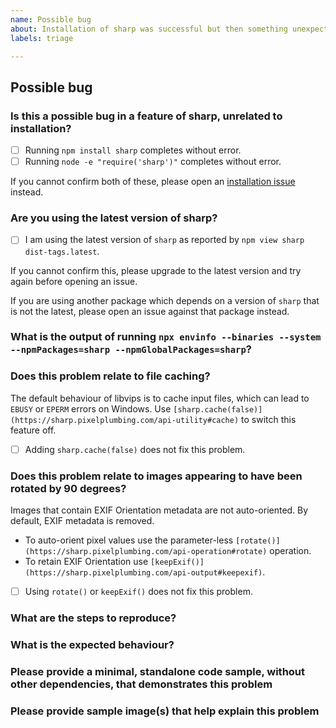 ```yaml
---
name: Possible bug
about: Installation of sharp was successful but then something unexpected occurred using one of its features
labels: triage

---
```


<!-- If this issue relates to installation, please use https://github.com/lovell/sharp/issues/new?labels=installation&template=installation.md instead. -->

## Possible bug

### Is this a possible bug in a feature of sharp, unrelated to installation?

<!-- Please place an [x] in the box to confirm. -->

- [ ] Running `npm install sharp` completes without error.
- [ ] Running `node -e "require('sharp')"` completes without error.

If you cannot confirm both of these, please open an [installation issue](https://github.com/lovell/sharp/issues/new?labels=installation&template=installation.md) instead.

### Are you using the latest version of sharp?

<!-- Please place an [x] in the box to confirm. -->

- [ ] I am using the latest version of `sharp` as reported by `npm view sharp dist-tags.latest`.

If you cannot confirm this, please upgrade to the latest version and try again before opening an issue.

If you are using another package which depends on a version of `sharp` that is not the latest, please open an issue against that package instead.

### What is the output of running `npx envinfo --binaries --system --npmPackages=sharp --npmGlobalPackages=sharp`?

<!-- Please provide output of the above command here. -->

### Does this problem relate to file caching?

The default behaviour of libvips is to cache input files, which can lead to `EBUSY` or `EPERM` errors on Windows.
Use `[sharp.cache(false)](https://sharp.pixelplumbing.com/api-utility#cache)` to switch this feature off.

- [ ] Adding `sharp.cache(false)` does not fix this problem.

### Does this problem relate to images appearing to have been rotated by 90 degrees?

Images that contain EXIF Orientation metadata are not auto-oriented. By default, EXIF metadata is removed.

- To auto-orient pixel values use the parameter-less `[rotate()](https://sharp.pixelplumbing.com/api-operation#rotate)` operation.
- To retain EXIF Orientation use `[keepExif()](https://sharp.pixelplumbing.com/api-output#keepexif)`.

- [ ] Using `rotate()` or `keepExif()` does not fix this problem.

### What are the steps to reproduce?

<!-- Please enter steps to reproduce here. -->

### What is the expected behaviour?

<!-- Please enter the expected behaviour here. -->

### Please provide a minimal, standalone code sample, without other dependencies, that demonstrates this problem

<!-- Please provide either formatted code or a link to a repo/gist that allows someone else to reproduce here. -->

### Please provide sample image(s) that help explain this problem

<!-- Please provide links to one or more images here. -->
